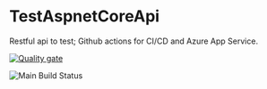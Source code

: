 # TestAspnetCoreApi

Restful api to test; Github actions for CI/CD and Azure App Service.

[![Quality gate](https://sonarcloud.io/api/project_badges/quality_gate?project=BernatOrg_TestAspnetCoreApi_Azure)](https://sonarcloud.io/dashboard?id=BernatOrg_TestAspnetCoreApi_Azure)

![Main Build Status](https://github.com/BernatOrg/TestAspnetCoreApi_Azure/actions/workflows/Main_Build.yml/badge.svg)

